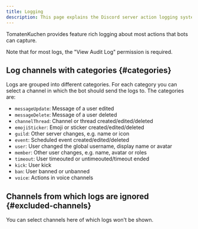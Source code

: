 ```yaml
---
title: Logging
description: This page explains the Discord server action logging system.
---
```


TomatenKuchen provides feature rich logging about most actions that bots can capture.

Note that for most logs, the "View Audit Log" permission is required.

## Log channels with categories {#categories}

Logs are grouped into different categories. For each category you can select a channel in which the bot should send the logs to. The categories are:

- `messageUpdate`: Message of a user edited
- `messageDelete`: Message of a user deleted
- `channelThread`: Channel or thread created/edited/deleted
- `emojiSticker`: Emoji or sticker created/edited/deleted
- `guild`: Other server changes, e.g. name or icon
- `event`: Scheduled event created/edited/deleted
- `user`: User changed the global username, display name or avatar
- `member`: Other user changes, e.g. name, avatar or roles
- `timeout`: User timeouted or untimeouted/timeout ended
- `kick`: User kick
- `ban`: User banned or unbanned
- `voice`: Actions in voice channels

## Channels from which logs are ignored {#excluded-channels}

You can select channels here of which logs won't be shown.
